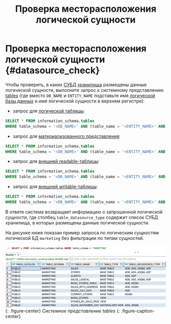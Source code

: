 ﻿---
layout: default
title: Проверка месторасположения логической сущности
nav_order: 3
parent: Другие действия
grand_parent: Работа с системой
has_children: false
has_toc: false
---

# Проверка месторасположения логической сущности {#datasource_check}

Чтобы проверить, в каких [СУБД](../../../introduction/supported_DBMS/supported_DBMS.md)
[хранилища](../../../overview/main_concepts/data_storage/data_storage.md) размещены данные логической сущности, 
выполните запрос к системному представлению [tables](../../../reference/system_views/system_views.md#tables) 
(где вместо `DB_NAME` и `ENTITY_NAME` подставьте имя [логической базы данных](../../../overview/main_concepts/logical_db/logical_db.md) 
и имя логической сущности в верхнем регистре):
* запрос для [логической таблицы](../../../overview/main_concepts/logical_table/logical_table.md):
```sql
SELECT * FROM information_schema.tables
WHERE table_schema = '<DB_NAME>' AND (table_name = '<ENTITY_NAME>' AND table_type = 'BASE TABLE')
```
* запрос для [материализованного представления](../../../overview/main_concepts/materialized_view/materialized_view.md):
```sql
SELECT * FROM information_schema.tables
WHERE table_schema = '<DB_NAME>' AND (table_name = '<ENTITY_NAME>' AND table_type = 'MATERIALIZED VIEW')
```
* запрос для [внешней readable-таблицы](../../../overview/main_concepts/external_table/external_table.md#readable_table):
```sql
SELECT * FROM information_schema.tables
WHERE table_schema = '<DB_NAME>' AND (table_name = '<ENTITY_NAME>' AND table_type = 'READABLE EXTERNAL TABLE')
```
* запрос для [внешней writable-таблицы](../../../overview/main_concepts/external_table/external_table.md#writable_table):
```sql
SELECT * FROM information_schema.tables
WHERE table_schema = '<DB_NAME>' AND (table_name = '<ENTITY_NAME>' AND table_type = 'WRITABLE EXTERNAL TABLE')
```

В ответе система возвращает информацию о запрошенной логической сущности, где столбец `table_datasource_type` 
содержит список СУБД хранилища, в которых размещены данные логической сущности.

На рисунке ниже показан пример запроса по логическим сущностям логической БД `marketing` без фильтрации по типам сущностей.

<a id="img_datasource_check"></a>
![](datasource_check.png)
{: .figure-center}
*Системное представление tables*
{: .figure-caption-center}